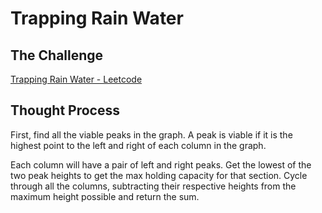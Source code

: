 # Trapping Rain Water

## The Challenge
[Trapping Rain Water - Leetcode](https://leetcode.com/problems/trapping-rain-water/)

## Thought Process
First, find all the viable peaks in the graph. A peak is viable if it is the highest point to the left and right of each column in the graph.

Each column will have a pair of left and right peaks. Get the lowest of the two peak heights to get the max holding capacity for that section. Cycle through all the columns, subtracting their respective heights from the maximum height possible and return the sum.